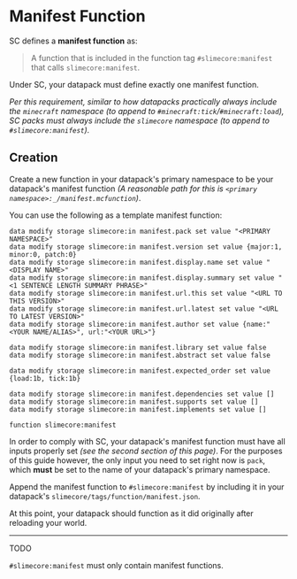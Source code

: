 # Manifest Function

SC defines a **manifest function** as:
> A function that is included in the function tag `#slimecore:manifest` that calls `slimecore:manifest`.

Under SC, your datapack must define exactly one manifest function.

*Per this requirement, similar to how datapacks practically always include the `minecraft` namespace (to append to `#minecraft:tick`/`#minecraft:load`), SC packs must always include the `slimecore` namespace (to append to `#slimecore:manifest`).*

## Creation
Create a new function in your datapack's primary namespace to be your datapack's manifest function *(A reasonable path for this is `<primary namespace>:_/manifest.mcfunction`)*.

You can use the following as a template manifest function:
```mcfunction
data modify storage slimecore:in manifest.pack set value "<PRIMARY NAMESPACE>"
data modify storage slimecore:in manifest.version set value {major:1, minor:0, patch:0}
data modify storage slimecore:in manifest.display.name set value "<DISPLAY NAME>"
data modify storage slimecore:in manifest.display.summary set value "<1 SENTENCE LENGTH SUMMARY PHRASE>"
data modify storage slimecore:in manifest.url.this set value "<URL TO THIS VERSION>"
data modify storage slimecore:in manifest.url.latest set value "<URL TO LATEST VERSION>"
data modify storage slimecore:in manifest.author set value {name:"<YOUR NAME/ALIAS>", url:"<YOUR URL>"}

data modify storage slimecore:in manifest.library set value false
data modify storage slimecore:in manifest.abstract set value false

data modify storage slimecore:in manifest.expected_order set value {load:1b, tick:1b}

data modify storage slimecore:in manifest.dependencies set value []
data modify storage slimecore:in manifest.supports set value []
data modify storage slimecore:in manifest.implements set value []

function slimecore:manifest
```

In order to comply with SC, your datapack's manifest function must have all inputs properly set *(see the second section of this page)*. For the purposes of this guide however, the only input you need to set right now is `pack`, which **must** be set to the name of your datapack's primary namespace.

Append the manifest function to `#slimecore:manifest` by including it in your datapack's `slimecore/tags/function/manifest.json`.

At this point, your datapack should function as it did originally after reloading your world.

---

TODO

`#slimecore:manifest` must only contain manifest functions.
